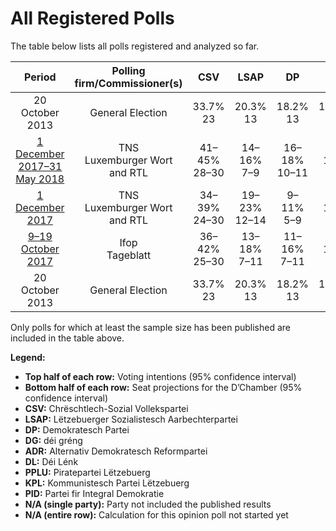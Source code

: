 # All Registered Polls

The table below lists all polls registered and analyzed so far.

| Period     | Polling firm/Commissioner(s) | CSV | LSAP | DP | DG | ADR | DL | PPLU | KPL | PID |
|:----------:|:----------------------------:|:--:|:--:|:--:|:--:|:--:|:--:|:--:|:--:|:--:|
| 20 October 2013 | General Election | 33.7% <br> 23 | 20.3% <br> 13 | 18.2% <br> 13 | 10.1% <br> 6 | 6.6% <br> 3 | 4.9% <br> 2 | 2.9% <br> 0 | 1.6% <br> 0 | 1.5% <br> 0 |
| [1 December 2017–31 May 2018](2018-05-31-TNS.html) | TNS <br> Luxemburger Wort and RTL | 41–45% <br> 28–30 | 14–16% <br> 7–9 | 16–18% <br> 10–11 | 11–13% <br> 6–8 | 7–9% <br> 3–5 | 4–6% <br> 1–2 | N/A <br> N/A | N/A <br> N/A | N/A <br> N/A |
| [1 December 2017](2017-12-01-TNS.html) | TNS <br> Luxemburger Wort and RTL | 34–39% <br> 24–30 | 19–23% <br> 12–14 | 9–11% <br> 5–9 | 9–12% <br> 6–8 | 7–9% <br> 3–5 | 7–9% <br> 2–4 | 2–4% <br> 0–1 | 2–3% <br> 0–1 | 1–2% <br> 0 |
| [9–19 October 2017](2017-10-19-Ifop.html) | Ifop <br> Tageblatt | 36–42% <br> 25–30 | 13–18% <br> 7–11 | 11–16% <br> 7–11 | 11–16% <br> 6–9 | 6–10% <br> 2–6 | 5–8% <br> 2–3 | 2–4% <br> 0–2 | 0–2% <br> 0 | 0–2% <br> 0 |
| 20 October 2013 | General Election | 33.7% <br> 23 | 20.3% <br> 13 | 18.2% <br> 13 | 10.1% <br> 6 | 6.6% <br> 3 | 4.9% <br> 2 | 2.9% <br> 0 | 1.6% <br> 0 | 1.5% <br> 0 |

Only polls for which at least the sample size has been published are included in the table above.

**Legend:**
+ **Top half of each row:** Voting intentions (95% confidence interval)
+ **Bottom half of each row:** Seat projections for the D’Chamber (95% confidence interval)
+ **CSV:** Chrëschtlech-Sozial Vollekspartei
+ **LSAP:** Lëtzebuerger Sozialistesch Aarbechterpartei
+ **DP:** Demokratesch Partei
+ **DG:** déi gréng
+ **ADR:** Alternativ Demokratesch Reformpartei
+ **DL:** Déi Lénk
+ **PPLU:** Piratepartei Lëtzebuerg
+ **KPL:** Kommunistesch Partei Lëtzebuerg
+ **PID:** Partei fir Integral Demokratie
+ **N/A (single party):** Party not included the published results
+ **N/A (entire row):** Calculation for this opinion poll not started yet

